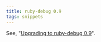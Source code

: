 ```yaml
---
title: ruby-debug 0.9
tags: snippets
---
```


See, "[Upgrading to ruby-debug 0.9](http://wincent.dev/wiki/Upgrading%20to%20ruby-debug%200.9)".
